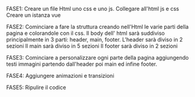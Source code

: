 FASE1:
Creare un file Html uno css e uno js.
Collegare all'html js e css
Creare un istanza vue

FASE2:
Cominciare a fare la struttura creando nell'Html le varie parti della pagina e colorandole con il css.
Il body dell' html sarà suddiviso principalmente in 3 parti: header, main, footer.
L'header sarà diviso in 2 sezioni
Il main sarà diviso in 5 sezioni
Il footer sarà diviso in 2 sezioni

FASE3:
Cominciare a personalizzare ogni parte della pagina aggiungendo testi immagini partendo dall'header poi main ed infine footer.

FASE4:
Aggiungere animazioni e transizioni

FASE5: 
Ripulire il codice
